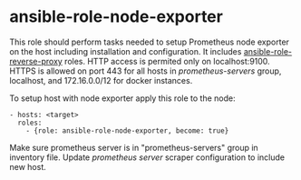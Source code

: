 # ansible-role-node-exporter

This role should perform tasks needed to setup Prometheus node exporter on the host including installation and configuration.
It includes [ansible-role-reverse-proxy](https://github.com/Psiphon-Infrastructure/ansible-role-reverse-proxy) roles. HTTP access is permited only on localhost:9100. HTTPS is allowed on port 443 for all hosts in *prometheus-servers* group, localhost, and 172.16.0.0/12 for docker instances.

To setup host with node exporter apply this role to the node:
```
- hosts: <target>
  roles:
    - {role: ansible-role-node-exporter, become: true}
```

Make sure prometheus server is in "prometheus-servers" group in inventory file.
Update *prometheus server* scraper configuration to include new host.

